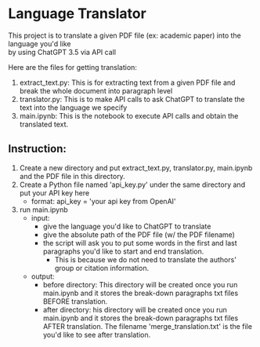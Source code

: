 # Language Translator

This project is to translate a given PDF file (ex: academic paper) into the language you'd like </br>
by using ChatGPT 3.5 via API call

Here are the files for getting translation:

1. extract_text.py: This is for extracting text from a given PDF file and break the whole document into paragraph level
2. translator.py: This is to make API calls to ask ChatGPT to translate the text into the language we
specify
3. main.ipynb: This is the notebook to execute API calls and obtain the translated text.

## Instruction:

1. Create a new directory and put extract_text.py, translator.py, main.ipynb and the PDF file in this directory.
2. Create a Python file named 'api_key.py' under the same directory and put your API key here
    - format: api_key =  'your api key from OpenAI'
3. run main.ipynb
    - input: 
        - give the language you'd like to ChatGPT to translate
        - give the absolute path of the PDF file (w/ the PDF filename)
        - the script will ask you to put some words in the first and last paragraphs you'd like to start and end translation.
            - This is because we do not need to translate the authors' group or citation information.
    - output:
        - before directory: This directory will be created once you run main.ipynb and it stores the break-down paragraphs txt files BEFORE translation.
        - after directory: his directory will be created once you run main.ipynb and it stores the break-down paragraphs txt files AFTER translation. The filename 'merge_translation.txt' is the file you'd like to see after translation.